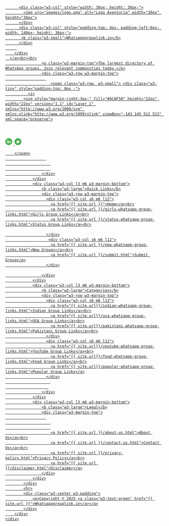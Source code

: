  <div class="footer w3-white w3-padding-16">
        <div class="w3-content">
            <div class="w3-row-padding">
                <div class="w3-col l3 m6 w3-margin-bottom">
                    <a href="#" class="w3-hover-none">
        <div class="w3-large">

          <div class="w3-col" style="width: 36px; height: 36px;">
            <img src="images/logo.png" alt="Logo Aventuria" width="36px" height="36px">
          </div>
          <div class="w3-col" style="padding-top: 4px; padding-left:6px; width: 140px; height: 36px;">
           <b class="w3-small">Whatsappgrouplink.in</b>
          </div>
         
        </div>
      </a><br><br>
                    <p class="w3-margin-top">The largest directory of WhatsApp groups. Join relevant communities today.</p>
                    <div class="w3-row w3-margin-top">
                      
                        <span class="w3-row  w3-small"> <div class="w3-tiny" style="padding-top: 8px ;">
              <i>
            <svg style="margin-right:3px;" fill="#4CAF50" height="22px" width="22px" version="1.1" id="Layer_1" xmlns="http://www.w3.org/2000/svg" xmlns:xlink="http://www.w3.org/1999/xlink" viewBox="-143 145 512 512" xml:space="preserve">
<path d="M113,145c-141.4,0-256,114.6-256,256s114.6,256,256,256s256-114.6,256-256S254.4,145,113,145z M169.5,357.6l-2.9,38.3h-39.3
v133H77.7v-133H51.2v-38.3h26.5v-25.7c0-11.3,0.3-28.8,8.5-39.7c8.7-11.5,20.6-19.3,41.1-19.3c33.4,0,47.4,4.8,47.4,4.8l-6.6,39.2
c0,0-11-3.2-21.3-3.2c-10.3,0-19.5,3.7-19.5,14v29.9H169.5z"></path>
</svg>
            </i>
             <i>
            <svg style="margin-right:3px;" width="22px" height="22px" viewBox="0 0 32 32" xmlns="http://www.w3.org/2000/svg">

<g fill="none" fill-rule="evenodd">

<path d="m0 0h32v32h-32z"></path>

<path d="m17.0830929.03277248c8.1190907 0 14.7619831 6.64289236 14.7619831 14.76198302v2.3064326c0 8.1190906-6.6429288 14.761983-14.7619831 14.761983h-2.3064325c-8.11909069 0-14.76198306-6.6428924-14.76198306-14.761983v-2.3064326c0-8.11909066 6.64289237-14.76198302 14.76198306-14.76198302zm-.8630324 8.0002641-.2053832-.0002641c-1.7102378 0-3.4204757.05652851-3.4204757.05652851-2.4979736 0-4.52299562 2.02501761-4.52299562 4.52298561 0 0-.05191606 1.4685349-.05624239 3.0447858l-.00028625.2060969c0 1.7648596.05652864 3.590089.05652864 3.5900891 0 2.497968 2.02502202 4.5229856 4.52299562 4.5229856 0 0 1.5990132.0565285 3.2508899.0565285 1.7648634 0 3.6466255-.0565285 3.6466255-.0565285 2.4979736 0 4.4664317-1.9684539 4.4664317-4.4664219 0 0 .0565286-1.8046833.0565286-3.5335605l-.0010281-.4057303c-.0076601-1.5511586-.0555357-3.0148084-.0555357-3.0148084 0-2.4979681-1.9684582-4.46642191-4.4664317-4.46642191 0 0-1.6282521-.05209668-3.2716213-.05626441zm-.2053831 1.43969747c1.4024317 0 3.2005639.04637875 3.2005638.04637875 2.0483524 0 3.3130573 1.2647021 3.3130573 3.31305 0 0 .0463789 1.7674322.0463789 3.1541781 0 1.4176885-.0463789 3.2469355-.0463789 3.2469355 0 2.048348-1.2647049 3.31305-3.3130573 3.31305 0 0-1.5901757.0389711-2.9699093.0454662l-.3697206.0009126c-1.3545375 0-3.0049692-.0463788-3.0049692-.0463788-2.0483172 0-3.36958592-1.321301-3.36958592-3.3695785 0 0-.04637885-1.8359078-.04637885-3.2830941 0-1.3545344.04637885-3.061491.04637885-3.061491 0-2.0483479 1.32130402-3.31305 3.36958592-3.31305 0 0 1.7416035-.04637875 3.1440353-.04637875zm-.0000353 2.46195055c-2.2632951 0-4.0980441 1.8347448-4.0980441 4.098035s1.8347489 4.098035 4.0980441 4.098035 4.0980441-1.8347448 4.0980441-4.098035c0-2.2632901-1.8347489-4.098035-4.0980441-4.098035zm0 1.4313625c1.4727754 0 2.6666784 1.1939004 2.6666784 2.6666725s-1.193903 2.6666726-2.6666784 2.6666726c-1.4727401 0-2.6666784-1.1939005-2.6666784-2.6666726s1.1939031-2.6666725 2.6666784-2.6666725zm4.2941322-2.5685935c-.5468547 0-.9902027.4455321-.9902027.9950991 0 .5495671.443348.9950639.9902027.9950639.5468546 0 .9901674-.4454968.9901674-.9950639 0-.5496023-.4433128-.9950991-.9901674-.9950991z" fill="#4CAF50" fill-rule="nonzero"></path>

</g>

</svg>
            </i>
             <i>
           <svg style="margin-right:3px;" fill="#4CAF50" height="22px" width="22px" version="1.1" id="Layer_1" xmlns="http://www.w3.org/2000/svg" xmlns:xlink="http://www.w3.org/1999/xlink" viewBox="-143 145 512 512" xml:space="preserve">
<path d="M113,145c-141.4,0-256,114.6-256,256s114.6,256,256,256s256-114.6,256-256S254.4,145,113,145z M41.4,508.1H-8.5V348.4h49.9
V508.1z M15.1,328.4h-0.4c-18.1,0-29.8-12.2-29.8-27.7c0-15.8,12.1-27.7,30.5-27.7c18.4,0,29.7,11.9,30.1,27.7
C45.6,316.1,33.9,328.4,15.1,328.4z M241,508.1h-56.6v-82.6c0-21.6-8.8-36.4-28.3-36.4c-14.9,0-23.2,10-27,19.6
c-1.4,3.4-1.2,8.2-1.2,13.1v86.3H71.8c0,0,0.7-146.4,0-159.7h56.1v25.1c3.3-11,21.2-26.6,49.8-26.6c35.5,0,63.3,23,63.3,72.4V508.1z
"></path>
</svg>
            </i>
             <i>
            <svg style="margin-right:3px;" fill="#4CAF50" height="22px" width="22px" version="1.1" id="Layer_1" xmlns="http://www.w3.org/2000/svg" xmlns:xlink="http://www.w3.org/1999/xlink" viewBox="-143 145 512 512" xml:space="preserve">
<path d="M113,145c-141.4,0-256,114.6-256,256s114.6,256,256,256s256-114.6,256-256S254.4,145,113,145z M215.2,361.2
c0.1,2.2,0.1,4.5,0.1,6.8c0,69.5-52.9,149.7-149.7,149.7c-29.7,0-57.4-8.7-80.6-23.6c4.1,0.5,8.3,0.7,12.6,0.7
c24.6,0,47.3-8.4,65.3-22.5c-23-0.4-42.5-15.6-49.1-36.5c3.2,0.6,6.5,0.9,9.9,0.9c4.8,0,9.5-0.6,13.9-1.9
C13.5,430-4.6,408.7-4.6,383.2v-0.6c7.1,3.9,15.2,6.3,23.8,6.6c-14.1-9.4-23.4-25.6-23.4-43.8c0-9.6,2.6-18.7,7.1-26.5
c26,31.9,64.7,52.8,108.4,55c-0.9-3.8-1.4-7.8-1.4-12c0-29,23.6-52.6,52.6-52.6c15.1,0,28.8,6.4,38.4,16.6
c12-2.4,23.2-6.7,33.4-12.8c-3.9,12.3-12.3,22.6-23.1,29.1c10.6-1.3,20.8-4.1,30.2-8.3C234.4,344.5,225.5,353.7,215.2,361.2z"></path>
</svg>
            </i>
          </div>
    
        </span>
                      
                        
                        
                    </div>
                </div>
                <div class="w3-col l3 m6 w3-margin-bottom">
                    <b class="w3-large">Quick Links</b>
                    <div class="w3-row w3-margin-top">
                      <div class="w3-col s6 m6 l12">
                        <a href="{{ site.url }}">Home</a><br>
                        <a href="{{ site.url }}/girls-whatsapp-group-links.html">Girls Group Links</a><br>
                        <a href="{{ site.url }}/status-whatsapp-group-links.html">Status Group Links</a><br>

                      </div>
                       <div class="w3-col s6 m6 l12">
                        <a href="{{ site.url }}/new-whatsapp-group-links.html">New Groups</a><br>
                        <a href="{{ site.url }}/submit.html">Submit Group</a>
                      </div>

                    </div>
                </div>
                <div class="w3-col l3 m6 w3-margin-bottom">
                    <b class="w3-large">Categories</b>
                    <div class="w3-row w3-margin-top">
                      <div class="w3-col s6 m6 l12">
                        <a href="{{ site.url}}/indian-whatsapp-group-links.html">Indian Group Links</a><br>
                        <a href="{{ site.url}}/usa-whatsapp-group-links.html">USA Group Links</a><br>
                        <a href="{{ site.url}}/pakistani-whatsapp-group-links.html">Pakistani Group Links</a><br>
                      </div>
                      <div class="w3-col s6 m6 l12">
                        <a href="{{ site.url}}/youtube-whatsapp-group-links.html">YouTube Group Links</a><br>
                        <a href="{{ site.url}}/food-whatsapp-group-links.html">Food Group Links</a><br>
                        <a href="{{ site.url}}/popular-whatsapp-group-links.html">Popular Group Links</a>
                      </div>
                        
                       
                    </div>
                </div>
                <div class="w3-col l3 m6 w3-margin-bottom">
                    <b class="w3-large">Legal</b>
                    <div class="w3-margin-top">
                      
                        
                        
                        <a href="{{ site.url }}/about-us.html">About Us</a><br>
                        <a href="{{ site.url }}/contact-us.html">Contact Us</a><br>
                        <a href="{{ site.url }}/privacy-policy.html">Privacy Policy</a><br>
                        <a href="{{ site.url }}/disclaimer.html">Disclaimer</a>
                    </div>
                </div>
            </div>
            <hr>
            <div class="w3-center w3-padding">
                <p>Copyright © 2025 <a class="w3-text-green" href="{{ site.url }}">Whatsappgrouplink.in</a></p>
            </div>
        </div>
    </div>